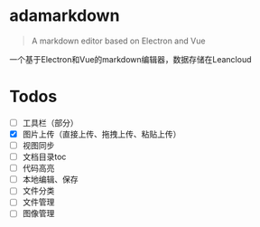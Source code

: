 # adamarkdown

> A markdown editor based on Electron and Vue

一个基于Electron和Vue的markdown编辑器，数据存储在Leancloud


# Todos
- [ ] 工具栏（部分）
- [x] 图片上传（直接上传、拖拽上传、粘贴上传）
- [ ] 视图同步
- [ ] 文档目录toc
- [ ] 代码高亮
- [ ] 本地编辑、保存
- [ ] 文件分类
- [ ] 文件管理
- [ ] 图像管理
